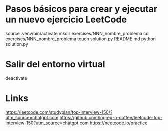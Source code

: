 # Pasos básicos para crear y ejecutar un nuevo ejercicio LeetCode

source .venv/bin/activate
mkdir exercises/NNN_nombre_problema
cd exercises/NNN_nombre_problema
touch solution.py README.md
python solution.py


# Salir del entorno virtual
deactivate



# Links
https://leetcode.com/studyplan/top-interview-150/?utm_source=chatgpt.com
https://github.com/logreg-n-coffee/leetcode-top-interview-150?utm_source=chatgpt.com
https://neetcode.io/practice
